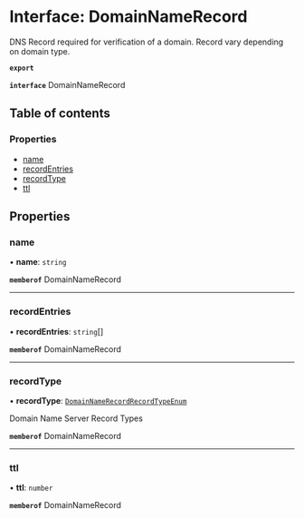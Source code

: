 # Interface: DomainNameRecord

DNS Record required for verification of a domain. Record vary depending on domain type.

**`export`**

**`interface`** DomainNameRecord

## Table of contents

### Properties

- [name](DomainNameRecord.md#name)
- [recordEntries](DomainNameRecord.md#recordentries)
- [recordType](DomainNameRecord.md#recordtype)
- [ttl](DomainNameRecord.md#ttl)

## Properties

### <a id="name" name="name"></a> name

• **name**: `string`

**`memberof`** DomainNameRecord

___

### <a id="recordentries" name="recordentries"></a> recordEntries

• **recordEntries**: `string`[]

**`memberof`** DomainNameRecord

___

### <a id="recordtype" name="recordtype"></a> recordType

• **recordType**: [`DomainNameRecordRecordTypeEnum`](../enums/DomainNameRecordRecordTypeEnum.md)

Domain Name Server Record Types

**`memberof`** DomainNameRecord

___

### <a id="ttl" name="ttl"></a> ttl

• **ttl**: `number`

**`memberof`** DomainNameRecord
